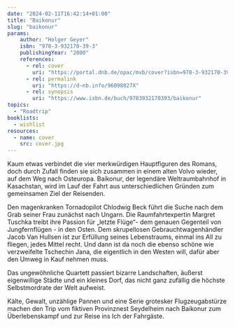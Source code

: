 ```yaml
---
date: "2024-02-11T16:42:14+01:00"
title: "Baikonur"
slug: "baikonur"
params:
    author: "Holger Geyer"
    isbn: "978-3-932170-39-3"
    publishingYear: "2000"
    references:
      - rel: cover
        uri: "https://portal.dnb.de/opac/mvb/cover?isbn=978-3-932170-39-3"
      - rel: permalink
        uri: "https://d-nb.info/96098027X"
      - rel: synopsis
        uri: "https://www.isbn.de/buch/9783932170393/baikonur"
topics:
  - "Roadtrip"
booklists:
  - wishlist
resources:
  - name: cover
    src: cover.jpg
---
```


Kaum etwas verbindet die vier merkwürdigen Hauptfiguren des Romans, doch durch 
Zufall finden sie sich zusammen in einem alten Volvo wieder, auf dem Weg nach 
Osteuropa. Baikonur, der legendäre Weltraumbahnhof in Kasachstan, wird im Lauf 
der Fahrt aus unterschiedlichen Gründen zum gemeinsamen Ziel der Reisenden.

Den magenkranken Tornadopilot Chlodwig Beck führt die Suche nach dem Grab seiner 
Frau zunächst nach Ungarn. Die Raumfahrtexpertin Margret Tuschka treibt ihre 
Passion für „letzte Flüge“- dem genauen Gegenteil von Jungfernflügen - in den 
Osten. Dem skrupellosen Gebrauchtwagenhändler Jacob Van Hullsen ist zur 
Erfüllung seines Lebenstraums, einmal ins All zu fliegen, jedes Mittel recht. 
Und dann ist da noch die ebenso schöne wie verzweifelte Tschechin Jana, die 
eigentlich in den Westen will, dafür aber den Umweg in Kauf nehmen muss.

Das ungewöhnliche Quartett passiert bizarre Landschaften, äußerst eigenwillige 
Städte und ein kleines Dorf, das nicht ganz zufällig die höchste Selbstmordrate 
der Welt aufweist.

Kälte, Gewalt, unzählige Pannen und eine Serie grotesker Flugzeugabstürze 
machen den Trip vom fiktiven Provinznest Seydelheim nach Baikonur zum 
Überlebenskampf und zur Reise ins Ich der Fahrgäste.